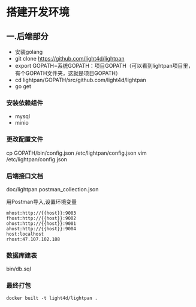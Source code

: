 # 搭建开发环境

## 一.后端部分
+ 安装golang
+ git clone  https://github.com/light4d/lightpan
+ export GOPATH=系统GOPATH：项目GOPATH（可以看到lightpan项目里，有个GOPATH文件夹，这就是项目GOPATH）
+ cd lightpan/GOPATH/src/github.com/light4d/lightpan
+ go get

###  安装依赖组件

+ mysql
+ minio

###  更改配置文件
cp GOPATH/bin/config.json /etc/lightpan/config.json
vim /etc/lightpan/config.json
###  后端接口文档

doc/lightpan.postman_collection.json

用Postman导入,设置环境变量
```
mhost:http://{{host}}:9003
fhost:http://{{host}}:9002
ohost:http://{{host}}:9001
ahost:http://{{host}}:9004
host:localhost
rhost:47.107.102.188
```

###  数据库建表
bin/db.sql

### 最终打包

```
docker built -t light4d/lightpan .
```
